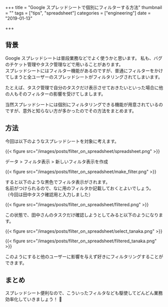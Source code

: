 +++
title = "Google スプレッドシートで個別にフィルターする方法"
thumbnail = ""
tags = ["tips", "spreadsheet"]
categories = ["engineering"]
date = "2019-01-13"

+++

## 背景

Google スプレッドシートは普段業務などでよく使うかと思います。
私も、バグのチケット管理やタスク管理などで用いることがあります。\
スプレッドシートにはフィルター機能があるのですが、普通にフィルターをかけてしまうと全ユーザーのスプレッドシートがフィルタリングされてしまいます。

たとえば、タスク管理で自分のタスクだけ表示させておきたいといった場合に他の人もそのフィルターの影響を受けてしまします。

当然スプレッドシートには個別にフィルタリングできる機能が用意されているのですが、意外と知らない方が多かったのでその方法をまとめます。

## 方法

今回は以下のようなスプレッドシートを対象に考えます。

{{< figure src="/images/posts/filter_on_spreadsheet/spreadsheet.png" >}}

データ > フィルタ表示 > 新しいフィルタ表示を作成

{{< figure src="/images/posts/filter_on_spreadsheet/make_filter.png" >}}

すると以下のような黒色でフィルタ表示がされます。\
名前がつけられるので、なに用のフィルタか記載しておくとよいでしょう。
（今回は田中タスク確認用と入力しました）


{{< figure src="/images/posts/filter_on_spreadsheet/filtered.png" >}}

この状態で、田中さんのタスクだけ確認しようとしてみると以下のようになります。


{{< figure src="/images/posts/filter_on_spreadsheet/select_tanaka.png" >}}

{{< figure src="/images/posts/filter_on_spreadsheet/filtered_tanaka.png" >}}


このようにすると他のユーザーに影響を与えず好きにフィルタリングすることができます。

## まとめ

スプレッドシート便利なので、こういったフィルタなども駆使してどんどん業務効率化していきましょう！ &#x1f37b;
